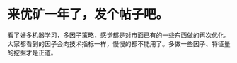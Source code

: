 # 来优矿一年了，发个帖子吧。


看了好多机器学习，多因子策略，感觉都是对市面已有的一些东西做的再次优化。
大家都看到的因子会向技术指标一样，慢慢的都不能用了。多做一些因子、特征量的挖掘才是正道。

